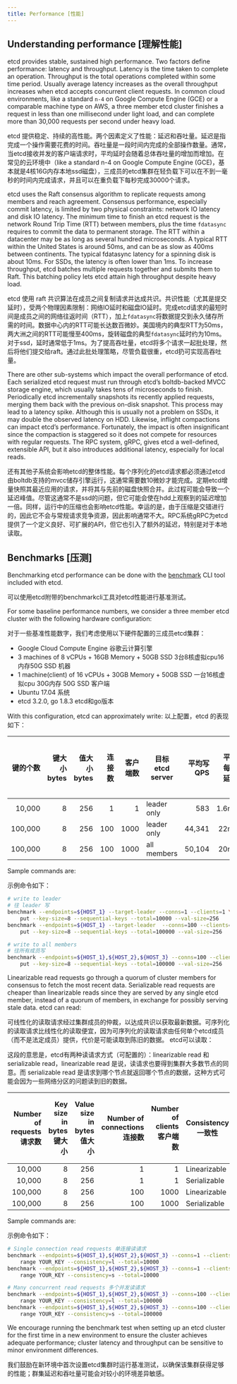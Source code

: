 ```yaml
---
title: Performance [性能]
---
```


## Understanding performance [理解性能]

etcd provides stable, sustained high performance. Two factors define performance: latency and throughput. Latency is the time taken to complete an operation. Throughput is the total operations completed within some time period. Usually average latency increases as the overall throughput increases when etcd accepts concurrent client requests. In common cloud environments, like a standard `n-4` on Google Compute Engine (GCE) or a comparable machine type on AWS, a three member etcd cluster finishes a request in less than one millisecond under light load, and can complete more than 30,000 requests per second under heavy load.

etcd 提供稳定、持续的高性能。两个因素定义了性能：延迟和吞吐量。延迟是指完成一个操作需要花费的时间。吞吐量是一段时间内完成的全部操作数量。通常，当etcd接收并发的客户端请求时，平均延时会随着总体吞吐量的增加而增加。在常见的云环境中（like a standard n-4 on Google Compute Engine (GCE)，基本就是4核16G内存本地ssd磁盘），三成员的etcd集群在轻负载下可以在不到一毫秒的时间内完成请求，并且可以在重负载下每秒完成30000个请求。

etcd uses the Raft consensus algorithm to replicate requests among members and reach agreement. Consensus performance, especially commit latency, is limited by two physical constraints: network IO latency and disk IO latency. The minimum time to finish an etcd request is the network Round Trip Time (RTT) between members, plus the time `fdatasync` requires to commit the data to permanent storage. The RTT within a datacenter may be as long as several hundred microseconds. A typical RTT within the United States is around 50ms, and can be as slow as 400ms between continents. The typical fdatasync latency for a spinning disk is about 10ms. For SSDs, the latency is often lower than 1ms. To increase throughput, etcd batches multiple requests together and submits them to Raft. This batching policy lets etcd attain high throughput despite heavy load.

etcd 使用 raft 共识算法在成员之间复制请求并达成共识。共识性能（尤其是提交延时），受两个物理因素限制：网络IO延时和磁盘IO延时。完成etcd请求的最短时间是成员之间的网络往返时间（RTT），加上`fdatasync`将数据提交到永久储存所需的时间。数据中心内的RTT可能长达数百微妙。美国境内的典型RTT为50ms，两大洲之间的RTT可能慢至400ms，旋转磁盘的典型`fdatasync`延时约为10ms。对于ssd，延时通常低于1ms。为了提高吞吐量，etcd将多个请求一起批处理，然后将他们提交给raft。通过此批处理策略，尽管负载很重，etcd扔可实现高吞吐量。

There are other sub-systems which impact the overall performance of etcd. Each serialized etcd request must run through etcd’s boltdb-backed MVCC storage engine, which usually takes tens of microseconds to finish. Periodically etcd incrementally snapshots its recently applied requests, merging them back with the previous on-disk snapshot. This process may lead to a latency spike. Although this is usually not a problem on SSDs, it may double the observed latency on HDD. Likewise, inflight compactions can impact etcd’s performance. Fortunately, the impact is often insignificant since the compaction is staggered so it does not compete for resources with regular requests. The RPC system, gRPC, gives etcd a well-defined, extensible API, but it also introduces additional latency, especially for local reads.

还有其他子系统会影响etcd的整体性能。每个序列化的etcd请求都必须通过etcd由boltdb支持的mvcc储存引擎运行，这通常需要数10微妙才能完成。定期etcd增量快照其最近应用的请求，并将其与先前的磁盘快照合并。此过程可能会导致一个延迟峰值。尽管这通常不是ssd的问题，但它可能会使在hdd上观察到的延迟增加一倍。同样，运行中的压缩也会影响etcd性能。幸运的是，由于压缩是交错进行的，因此它不会与常规请求竞争资源，因此影响通常不大。RPC系统gRPC为etcd提供了一个定义良好、可扩展的API，但它也引入了额外的延迟，特别是对于本地读取。

## Benchmarks [压测]

Benchmarking etcd performance can be done with the [benchmark](https://github.com/coreos/etcd/tree/master/tools/benchmark) CLI tool included with etcd.

可以使用etcd附带的benchmarkcli工具对etcd性能进行基准测试。

For some baseline performance numbers, we consider a three member etcd cluster with the following hardware configuration:

对于一些基准性能数字，我们考虑使用以下硬件配置的三成员etcd集群：

- Google Cloud Compute Engine 谷歌云计算引擎
- 3 machines of 8 vCPUs + 16GB Memory + 50GB SSD 3台8核虚拟cpu16内存50G SSD 机器
- 1 machine(client) of 16 vCPUs + 30GB Memory + 50GB SSD 一台16核虚拟cpu 30G内存 50G SSD 客户端
- Ubuntu 17.04 系统
- etcd 3.2.0, go 1.8.3 etcd和go版本

With this configuration, etcd can approximately write:
以上配置，etcd 的表现如下：

| 键的个数 | 键大小 bytes | 值大小 bytes | 连接数 | 客户端数 | 目标 etcd server | 平均写 QPS | 平均每秒延时 | Average server RSS （RSS是内存使用情况） |
|---------------:|------------------:|--------------------:|----------------------:|------------------:|--------------------|------------------:|----------------------------:|-------------------:|
| 10,000 | 8 | 256 | 1 | 1 | leader only | 583 | 1.6ms | 48 MB |
| 100,000 | 8 | 256 | 100 | 1000 | leader only | 44,341 | 22ms |  124MB |
| 100,000 | 8 | 256 | 100 | 1000 | all members |  50,104 | 20ms |  126MB |

Sample commands are:

示例命令如下：

```sh
# write to leader
# 往 leader 写
benchmark --endpoints=${HOST_1} --target-leader --conns=1 --clients=1 \
    put --key-size=8 --sequential-keys --total=10000 --val-size=256
benchmark --endpoints=${HOST_1} --target-leader  --conns=100 --clients=1000 \
    put --key-size=8 --sequential-keys --total=100000 --val-size=256

# write to all members
# 往所有成员写
benchmark --endpoints=${HOST_1},${HOST_2},${HOST_3} --conns=100 --clients=1000 \
    put --key-size=8 --sequential-keys --total=100000 --val-size=256
```

Linearizable read requests go through a quorum of cluster members for consensus to fetch the most recent data. Serializable read requests are cheaper than linearizable reads since they are served by any single etcd member, instead of a quorum of members, in exchange for possibly serving stale data. etcd can read: 


可线性化的读取请求经过集群成员的仲裁，以达成共识以获取最新数据。可序列化的读取请求比线性化的读取便宜，因为可序列化的读取请求由任何单个etcd成员（而不是法定成员）提供，代价是可能读取到陈旧的数据。 etcd可以读取：

这段的意思是，etcd有两种读请求方式（可配置的）：linearizable read 和 serializable read，linearizable read 是说，读请求也要得到集群大多数节点的同意。而 serializable read 是请求到哪个节点就返回哪个节点的数据，这种方式可能会因为一些网络分区的问题读到旧的数据。

| Number of requests 请求数 | Key size in bytes 键大小 | Value size in bytes 值大小 | Number of connections 连接数 | Number of clients 客户端数 | Consistency 一致性 | Average read QPS 读平均qps | Average latency per request 每个请求的平均延时 |
|-------------------:|------------------:|--------------------:|----------------------:|------------------:|-------------|-----------------:|----------------------------:|
| 10,000 | 8 | 256 | 1 | 1 | Linearizable | 1,353 | 0.7ms |
| 10,000 | 8 | 256 | 1 | 1 | Serializable | 2,909 | 0.3ms |
| 100,000 | 8 | 256 | 100 | 1000 | Linearizable | 141,578 | 5.5ms |
| 100,000 | 8 | 256 | 100 | 1000 | Serializable | 185,758 | 2.2ms |

Sample commands are:

示例命令如下：

```sh
# Single connection read requests 单连接读请求
benchmark --endpoints=${HOST_1},${HOST_2},${HOST_3} --conns=1 --clients=1 \
    range YOUR_KEY --consistency=l --total=10000
benchmark --endpoints=${HOST_1},${HOST_2},${HOST_3} --conns=1 --clients=1 \
    range YOUR_KEY --consistency=s --total=10000

# Many concurrent read requests 多个并发读请求
benchmark --endpoints=${HOST_1},${HOST_2},${HOST_3} --conns=100 --clients=1000 \
    range YOUR_KEY --consistency=l --total=100000
benchmark --endpoints=${HOST_1},${HOST_2},${HOST_3} --conns=100 --clients=1000 \
    range YOUR_KEY --consistency=s --total=100000
```

We encourage running the benchmark test when setting up an etcd cluster for the first time in a new environment to ensure the cluster achieves adequate performance; cluster latency and throughput can be sensitive to minor environment differences.


我们鼓励在新环境中首次设置etcd集群时运行基准测试，以确保该集群获得足够的性能；群集延迟和吞吐量可能会对较小的环境差异敏感。